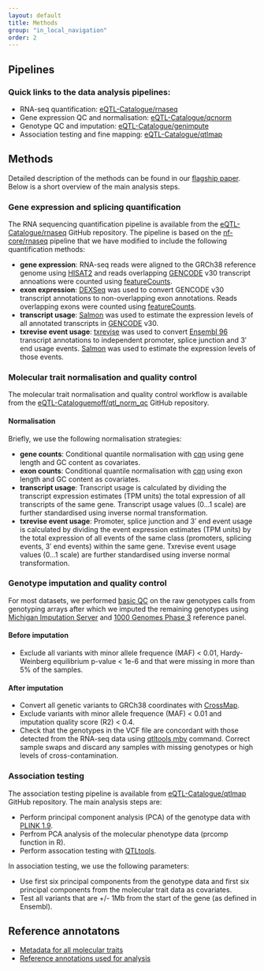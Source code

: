 ```yaml
---
layout: default
title: Methods
group: "in_local_navigation"
order: 2
---
```


## Pipelines
### Quick links to the data analysis pipelines:
- RNA-seq quantification: [eQTL-Catalogue/rnaseq](https://github.com/eQTL-Catalogue/rnaseq)
- Gene expression QC and normalisation: [eQTL-Catalogue/qcnorm](https://github.com/eQTL-Catalogue/qcnorm)
- Genotype QC and imputation: [eQTL-Catalogue/genimpute](https://github.com/eQTL-Catalogue/genimpute)
- Association testing and fine mapping: [eQTL-Catalogue/qtlmap](https://github.com/eQTL-Catalogue/qtlmap)

## Methods
Detailed description of the methods can be found in our [flagship paper](https://doi.org/10.1101/2020.01.29.924266). Below is a short overview of the main analysis steps.


### Gene expression and splicing quantification
The RNA sequencing quantification pipeline is available from the [eQTL-Catalogue/rnaseq](https://github.com/eQTL-Catalogue/rnaseq) GitHub repository. The pipeline is based on the [nf-core/rnaseq](https://github.com/nf-core/rnaseq) pipeline that we have modified to include the following quantification methods:
- **gene expression**: RNA-seq reads were aligned to the GRCh38 reference genome using [HISAT2](https://ccb.jhu.edu/software/hisat2/) and reads overlapping [GENCODE](https://www.gencodegenes.org/) v30 transcript annoations were counted using [featureCounts](http://subread.sourceforge.net/).
- **exon expression**: [DEXSeq](https://bioconductor.org/packages/release/bioc/html/DEXSeq.html) was used to convert GENCODE v30 transcript annotations to non-overlapping exon annotations. Reads overlapping exons were counted  using [featureCounts](http://subread.sourceforge.net/).
- **transcript usage**: [Salmon](https://combine-lab.github.io/salmon/) was used to estimate the expression levels of all annotated transcripts in [GENCODE](https://www.gencodegenes.org/) v30.
- **txrevise event usage**: [txrevise](https://github.com/kauralasoo/txrevise) was used to convert [Ensembl 96](http://apr2019.archive.ensembl.org/info/data/ftp/index.html) transcript annotations to independent promoter, splice junction and 3ʹ end usage events. [Salmon](https://combine-lab.github.io/salmon/) was used to estimate the expression levels of those events.  

### Molecular trait normalisation and quality control
The molecular trait normalisation and quality control workflow is available from the [eQTL-Cataloguemoff/qtl_norm_qc](https://github.com/eQTL-Catalogue/qtl_norm_qc) GitHub repository. 

#### Normalisation
Briefly, we use the following normalisation strategies:
- **gene counts**: Conditional quantile normalisation with [cqn](http://bioconductor.org/packages/release/bioc/html/cqn.html) using gene length and GC content as covariates.
- **exon counts**: Conditional quantile normalisation with [cqn](http://bioconductor.org/packages/release/bioc/html/cqn.html) using exon length and GC content as covariates.
- **transcript usage**: Transcript usage is calculated by dividing the transcript expression estimates (TPM units) the total expression of all transcripts of the same gene. Transcript usage values (0...1 scale) are further standardised using inverse normal transformation. 
- **txrevise event usage**: Promoter, splice junction and 3ʹ end event usage is calculated by dividing the event expression estimates (TPM units) by the total expression of all events of the same class (promoters, splicing events, 3ʹ end events) within the same gene. Txrevise event usage values (0...1 scale) are further standardised using inverse normal transformation. 

### Genotype imputation and quality control
For most datasets, we performed [basic QC](https://github.com/eQTL-Catalogue/genotype_qc) on the raw genotypes calls from genotyping arrays after which we imputed the remaining genotypes using [Michigan Imputation Server](https://imputationserver.sph.umich.edu/index.html#!) and [1000 Genomes Phase 3](https://imputationserver.readthedocs.io/en/latest/reference-panels/) reference panel. 

#### Before imputation
- Exclude all variants with minor allele frequence (MAF) < 0.01, Hardy-Weinberg equilibrium p-value < 1e-6 and that were missing in more than 5% of the samples.

#### After imputation
- Convert all genetic variants to GRCh38 coordinates with [CrossMap](http://crossmap.sourceforge.net/).
- Exclude variants with minor allele frequence (MAF) < 0.01 and imputation quality score (R2) < 0.4.
- Check that the genotypes in the VCF file are concordant with those detected from the RNA-seq data using [qtltools mbv](https://doi.org/10.1093/bioinformatics/btx074) command. Correct sample swaps and discard any samples with missing genotypes or high levels of cross-contamination.

### Association testing

The association testing pipeline is available from [eQTL-Catalogue/qtlmap](https://github.com/eQTL-Catalogue/qtlmap) GitHub repository. The main analysis steps are:
- Perform principal component analysis (PCA) of the genotype data with [PLINK 1.9](https://www.cog-genomics.org/plink/1.9/). 
- Perfrom PCA analysis of the molecular phenotype data (prcomp function in R).
- Perform assocation testing with [QTLtools](https://qtltools.github.io/qtltools/).

In association testing, we use the following parameters:
- Use first six principal components from the genotype data and first six principal components from the molecular trait data as covariates.
- Test all variants that are +/- 1Mb from the start of the gene (as defined in Ensembl).

## Reference annotatons
- [Metadata for all molecular traits](https://doi.org/10.5281/zenodo.7808390)
- [Reference annotations used for analysis](http://ftp.ebi.ac.uk/pub/databases/spot/eQTL/references/)

